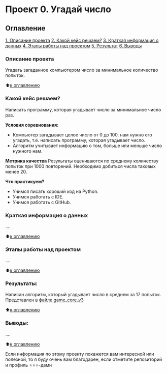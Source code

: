 # Проект 0. Угадай число

## Оглавление
[1. Описание проекта](https://github.com/kt-varsak/sf_data_science_varsak/tree/main/project0/README.md#Описание-проекта)
[2. Какой кейс решаем?](https://github.com/kt-varsak/sf_data_science_varsak/tree/main/project0/README.md#Какой-кейс-решаем)
[3. Краткая информация о данных](https://github.com/kt-varsak/sf_data_science_varsak/tree/main/project0/README.md#Краткая-информация-о-данных)
[4. Этапы работы над проектом](https://github.com/kt-varsak/sf_data_science_varsak/tree/main/project0/README.md#Этапы-работы-над-проектом)
[5. Результат](https://github.com/kt-varsak/sf_data_science_varsak/tree/main/project0/README.md#Результат)
[6. Выводы](https://github.com/kt-varsak/sf_data_science_varsak/tree/main/project0/README.md#Выводы)

### Описание проекта
Угадать загаданное компьютером число за минимальное количество попыток.

:arrow_up:[к оглавлению](https://github.com/kt-varsak/sf_data_science_varsak/tree/main/project0/README.md#Оглавление)

### Какой кейс решаем?
Написать программу, которая угадывает число за минимальное число раз.

**Условия соревнования:**
- Компьютер загадывает целое число от 0 до 100, нам нужно его угадать, т.е. написать программу, которая угадывает число.
- Алгоритм учитывает информацию о том, больше или меньше число нужного нам. 

**Метрика качества**
Результаты оцениваются по среднему количеству попыток при 1000 повторений. Необходимо добиться числа таковых менее 20.

**Что практикуем?**
- Учимся писать хороший код на Python.
- Учимся работать с IDE.
- Учимся работать с GitHub.

### Краткая информация о данных
....
  
:arrow_up:[к оглавлению](.README.md#Оглавление)


### Этапы работы над проектом  
....

:arrow_up:[к оглавлению](.README.md#Оглавление)


### Результаты:  
Написан алгоритм, который угадывает число в среднем за 17 попыток.
Представлен в [файле game_core_v3](https://github.com/kt-varsak/sf_data_science_varsak/blob/main/project_0/game_core_v3.ipynb)

:arrow_up:[к оглавлению](.README.md#Оглавление)


### Выводы:  
....

:arrow_up:[к оглавлению](.README.md#Оглавление)


Если информация по этому проекту покажется вам интересной или полезной, то я буду очень вам благодарен, если отметите репозиторий и профиль ⭐️⭐️⭐️-дами
